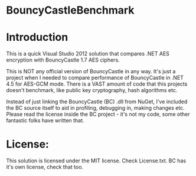 BouncyCastleBenchmark
=====================

Introduction
============
This is a quick Visual Studio 2012 solution that compares .NET AES encryption with BouncyCastle 1.7 AES ciphers.

This is NOT any official version of BouncyCastle in any way. It's just a project when I needed to compare performance of BouncyCastle in .NET 4.5 for AES-GCM mode. There is a VAST amount of code that this projects doesn't benchmark, like public key cryptography, hash algorithms etc.

Instead of just linking the BouncyCastle (BC) .dll from NuGet, I've included the BC source itself to aid in profiling, debugging in, making changes etc. Please read the license inside the BC project - it's not my code, some other fantastic folks have written that.

License:
========
This solution is licensed under the MIT license. Check License.txt. BC has it's own license, check that too.